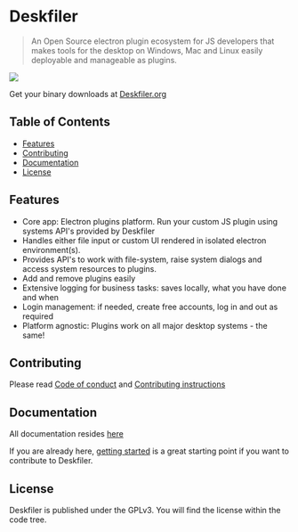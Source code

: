 # Deskfiler
<!--{h1:.massive-header.-with-tagline}-->

> An Open Source electron plugin ecosystem for JS developers that makes tools for the desktop on Windows, Mac and Linux
easily deployable and manageable as plugins.<br>

<img src="https://deskfiler.org/img/GithubHeader.jpg" style="max-width:100%;">

Get your binary downloads at [Deskfiler.org](https://www.deskfiler.org/)

## Table of Contents

* [Features](#features)
* [Contributing](#contributing)
* [Documentation](#documentation)
* [License](#license)

## Features
* Core app: Electron plugins platform. Run your custom JS plugin using systems API's provided by Deskfiler
* Handles either file input or custom UI rendered in isolated electron environment(s).
* Provides API's to work with file-system, raise system dialogs and access system resources to plugins.
* Add and remove plugins easily
* Extensive logging for business tasks: saves locally, what you have done and when
* Login management: if needed, create free accounts, log in and out as required
* Platform agnostic: Plugins work on all major desktop systems - the same!

## Contributing

Please read [Code of conduct](./docs/CODE_OF_CONDUCT.md) and [Contributing instructions](./docs/CONTRIBUTING.md)

## Documentation

All documentation resides [here](https://deskfiler.github.io/deskfiler)

If you are already here, [getting started](/getting-started/readme.md) is a great starting point if
you want to contribute to Deskfiler.

## License

Deskfiler is published under the GPLv3. You will find the license within the code tree.
